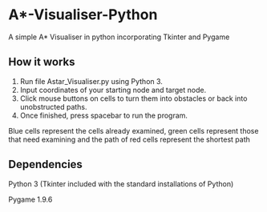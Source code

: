 # A*-Visualiser-Python

A simple A* Visualiser in python incorporating Tkinter and Pygame

## How it works

1. Run file Astar_Visualiser.py using Python 3.
2. Input coordinates of your starting node and target node.
3. Click mouse buttons on cells to turn them into obstacles or back into unobstructed paths.
4. Once finished, press spacebar to run the program.

Blue cells represent the cells already examined, green cells represent those that need examining and the path of 
red cells represent the shortest path

## Dependencies

Python 3 (Tkinter included with the standard installations of Python)

Pygame 1.9.6
